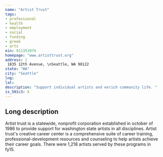 ```yaml
---
name: "Artist Trust"
tags:
- professional
- health
- employment
- social
- funding
- greek
- arts
ein: 911353974
homepage: "www.artisttrust.org"
address: |
 1835 12th Avenue, \nSeattle, WA 98122
state: "WA"
city: "Seattle"
lng: 
lat: 
description: "Support individual artists and enrich community life. "
is_501c3: X
---
```


## Long description

Artist trust is a statewide, nonprofit corporation established in october of 1986 to provide support for washington state artists in all disciplines. Artist trust's creative career center is a comprehensive suite of career training, professional-development resources and counseling to help artists achieve their career goals. There were 1,218 artists served by these programs in fy15. 
